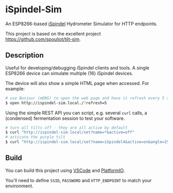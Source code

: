 # iSpindel-Sim

An ESP8266-based [iSpindel](https://iSpindel.de/) Hydrometer Simulator for HTTP endpoints.

This project is based on the excellent project https://github.com/spouliot/tilt-sim. 

## Description

Useful for developing/debugging iSpindel clients and tools. A single ESP8266 device can simulate multiple (16) iSpindel devices.

The device will also show a simple HTML page when accessed. For example:

```bash
# use Bonjour (mDNS) to open the web page and have it refresh every 5 seconds
$ open http://ispindel-sim.local./?refresh=5
```

Using the simple REST API you can script, e.g. several `curl` calls, a (condensed) fermentation session to test your software.

```bash
# turn all tilts off - they are all active by default
$ curl "http://ispindel-sim.local/set?name=*&active=off"
# acticate the purple tilt
$ curl "http://ispindel-sim.local/set?name=iSpindel4&active=on&angle=25.1&sg=1.2001&temp=65.1"
```

## Build

You can build this project using [VSCode](https://code.visualstudio.com) and [PlatformIO](https://platformio.org).

You'll need to define `SSID`, `PASSWORD` and `HTTP_ENDPOINT` to match your environment.
